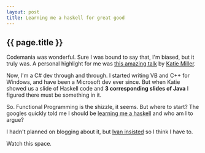 ```yaml
---
layout: post
title: Learning me a haskell for great good
---
```


## {{ page.title }}

Codemania was wonderful. Sure I was bound to say that, I'm biased, but it truly was. A personal highlight for me was [this amazing talk](http://www.youtube.com/watch?v=MlZCiiKGbb0) by [Katie Miller](http://codemiller.com).

Now, I'm a C# dev through and through. I started writing VB and C++ for Windows, and have been a Microsoft dev ever since. But when Katie showed us a slide of Haskell code and **3 corresponding slides of Java** I figured there must be something in it.

So. Functional Programming is the shizzle, it seems. But where to start? The googles quickly told me I should be [learning me a haskell](http://learnyouahaskell.com/) and who am I to argue?

I hadn't planned on blogging about it, but [Ivan insisted](https://twitter.com/ppog_penguin/status/327369703473426432) so I think I have to.


Watch this space.